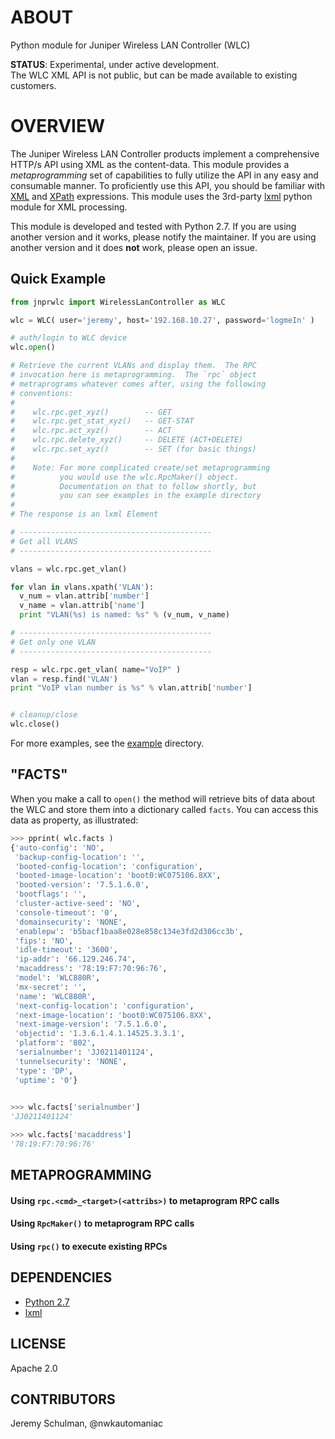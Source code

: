 # ABOUT

  Python module for Juniper Wireless LAN Controller (WLC)

**STATUS**: Experimental, under active development.  
The WLC XML API is not public, but can be made available to existing customers.

# OVERVIEW

  The Juniper Wireless LAN Controller products implement a comprehensive HTTP/s API using XML as the content-data.  This module provides a *metaprogramming* set of capabilities to fully utilize the API in any easy and consumable manner.  To proficiently use this API, you should be familiar with [XML](http://www.w3schools.com/xml/) and [XPath](http://www.w3schools.com/xpath/) expressions.  This module uses the 3rd-party [lxml](http://lxml.de/index.html) python module for XML processing.
  
  This module is developed and tested with Python 2.7.  If you are using another version and it works, please notify the maintainer.  If you are using another version and it does **not** work, please open an issue.

## Quick Example

````python
from jnprwlc import WirelessLanController as WLC

wlc = WLC( user='jeremy', host='192.168.10.27', password='logmeIn' )

# auth/login to WLC device
wlc.open()

# Retrieve the current VLANs and display them.  The RPC
# invocation here is metaprogramming.  The `rpc` object
# metraprograms whatever comes after, using the following
# conventions:
#
#    wlc.rpc.get_xyz()        -- GET
#    wlc.rpc.get_stat_xyz()   -- GET-STAT
#    wlc.rpc.act_xyz()        -- ACT
#    wlc.rpc.delete_xyz()     -- DELETE (ACT+DELETE)
#    wlc.rpc.set_xyz()        -- SET (for basic things)
#
#    Note: For more complicated create/set metaprogramming
#          you would use the wlc.RpcMaker() object.
#          Documentation on that to follow shortly, but
#          you can see examples in the example directory
#
# The response is an lxml Element

# -------------------------------------------
# Get all VLANS
# -------------------------------------------

vlans = wlc.rpc.get_vlan()

for vlan in vlans.xpath('VLAN'):
  v_num = vlan.attrib['number']
  v_name = vlan.attrib['name']
  print "VLAN(%s) is named: %s" % (v_num, v_name)

# -------------------------------------------
# Get only one VLAN
# -------------------------------------------

resp = wlc.rpc.get_vlan( name="VoIP" )
vlan = resp.find('VLAN')
print "VoIP vlan number is %s" % vlan.attrib['number']


# cleanup/close
wlc.close()
````
  For more examples, see the [example](https://github.com/jeremyschulman/py-jnprwlc/tree/master/examples) directory.
  
## "FACTS"

  When you make a call to `open()` the method will retrieve bits of data about the WLC and store them
  into a dictionary called `facts`.  You can access this data as property, as illustrated:

````python
>>> pprint( wlc.facts )
{'auto-config': 'NO',
 'backup-config-location': '',
 'booted-config-location': 'configuration',
 'booted-image-location': 'boot0:WC075106.8XX',
 'booted-version': '7.5.1.6.0',
 'bootflags': '',
 'cluster-active-seed': 'NO',
 'console-timeout': '0',
 'domainsecurity': 'NONE',
 'enablepw': 'b5bacf1baa8e028e858c134e3fd2d306cc3b',
 'fips': 'NO',
 'idle-timeout': '3600',
 'ip-addr': '66.129.246.74',
 'macaddress': '78:19:F7:70:96:76',
 'model': 'WLC880R',
 'mx-secret': '',
 'name': 'WLC880R',
 'next-config-location': 'configuration',
 'next-image-location': 'boot0:WC075106.8XX',
 'next-image-version': '7.5.1.6.0',
 'objectid': '1.3.6.1.4.1.14525.3.3.1',
 'platform': '802',
 'serialnumber': 'JJ0211401124',
 'tunnelsecurity': 'NONE',
 'type': 'DP',
 'uptime': '0'}
 

>>> wlc.facts['serialnumber']
'JJ0211401124'

>>> wlc.facts['macaddress']
'78:19:F7:70:96:76'

````

## METAPROGRAMMING

   

#### Using `rpc.<cmd>_<target>(<attribs>)` to metaprogram RPC calls
#### Using `RpcMaker()` to metaprogram RPC calls
#### Using `rpc()` to execute existing RPCs

## DEPENDENCIES

  * [Python 2.7](http://www.python.org/)
  * [lxml](http://lxml.de/index.html)

## LICENSE
  Apache 2.0

## CONTRIBUTORS
  Jeremy Schulman, @nwkautomaniac
